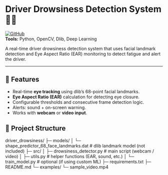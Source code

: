 # Driver Drowsiness Detection System 🚗💤

[![GitHub](https://img.shields.io/badge/Code-GitHub-black?logo=github)](https://github.com/nahid-10/driver_drowsiness)  
**Tools:** Python, OpenCV, Dlib, Deep Learning  

A real-time driver drowsiness detection system that uses facial landmark detection and Eye Aspect Ratio (EAR) monitoring to detect fatigue and alert the driver.

---

## 📌 Features
- Real-time **eye tracking** using dlib’s 68-point facial landmarks.
- **Eye Aspect Ratio (EAR)** calculation for detecting eye closure.
- Configurable thresholds and consecutive frame detection logic.
- Alerts: sound + on-screen warning.
- Works with **webcam** or **video input**.

## 📂 Project Structure

driver_drowsiness/
├─ models/
│  └─ shape_predictor_68_face_landmarks.dat   # dlib landmark model (not included)
├─ src/
│  ├─ drowsiness_detector.py                  # main script (webcam / video)
│  ├─ utils.py                                # helper functions (EAR, sound, etc.)
│  └─ train_model.py                          # optional (if using custom ML)
├─ requirements.txt
├─ README.md
└─ examples/
   └─ sample_video.mp4
